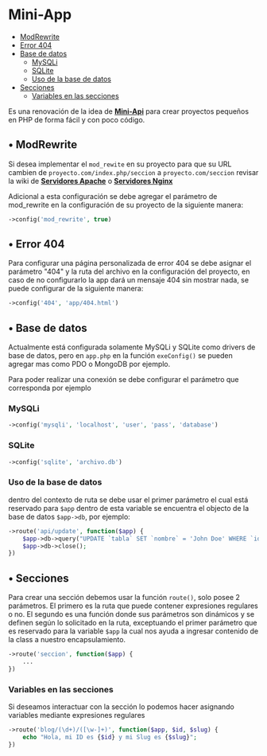 # Mini-App

- [ModRewrite](#-modrewrite)
- [Error 404](#-error-404)
- [Base de datos](#-base-de-datos)
  * [MySQLi](#mysqli)
  * [SQLite](#sqlite)
  * [Uso de la base de datos](#uso-de-la-base-de-datos)
- [Secciones](#-secciones)
  * [Variables en las secciones](#variables-en-las-secciones)

Es una renovación de la idea de [**Mini-Api**](https://github.com/nicolasegp/mini-api) para crear proyectos pequeños en PHP de forma fácil y con poco código.

## • ModRewrite

Si desea implementar el `mod_rewite` en su proyecto para que su URL cambien de `proyecto.com/index.php/seccion` a `proyecto.com/seccion` revisar la wiki de [**Servidores Apache**](https://github.com/nicolasegp/mini-app/wiki/Servidores-Apache) o [**Servidores Nginx**](https://github.com/nicolasegp/mini-app/wiki/Servidores-Nginx)

Adicional a esta configuración se debe agregar el parámetro de mod_rewrite en la configuración de su proyecto de la siguiente manera:

```php
->config('mod_rewrite', true)
```

## • Error 404

Para configurar una página personalizada de error 404 se debe asignar el parámetro "404" y la ruta del archivo en la configuración del proyecto, en caso de no configurarlo la app dará un mensaje 404 sin mostrar nada, se puede configurar de la siguiente manera:

```php
->config('404', 'app/404.html')
```

## • Base de datos

Actualmente está configurada solamente MySQLi y SQLite como drivers de base de datos, pero en `app.php` en la función `exeConfig()` se pueden agregar mas como PDO o MongoDB por ejemplo.

Para poder realizar una conexión se debe configurar el parámetro que corresponda por ejemplo

### MySQLi

```php
->config('mysqli', 'localhost', 'user', 'pass', 'database')
```

### SQLite

```php
->config('sqlite', 'archivo.db')
```

### Uso de la base de datos

dentro del contexto de ruta se debe usar el primer parámetro el cual está reservado para `$app` dentro de esta variable se encuentra el objecto de la base de datos `$app->db`, por ejemplo:

```php
->route('api/update', function($app) {
	$app->db->query("UPDATE `tabla` SET `nombre` = 'John Doe' WHERE `id`='1'");
	$app->db->close();
})
```

## • Secciones

Para crear una sección debemos usar la función `route()`, solo posee 2 parámetros. El primero es la ruta que puede contener expresiones regulares o no. El segundo es una función donde sus parámetros son dinámicos y se definen según lo solicitado en la ruta, exceptuando el primer parámetro que es reservado para la variable `$app` la cual nos ayuda a ingresar contenido de la class a nuestro encapsulamiento.

```php
->route('seccion', function($app) {
	...
})
```

### Variables en las secciones

Si deseamos interactuar con la sección lo podemos hacer asignando variables mediante expresiones regulares

```php
->route('blog/(\d+)/([\w-]+)', function($app, $id, $slug) {
	echo "Hola, mi ID es {$id} y mi Slug es {$slug}";
})
```

